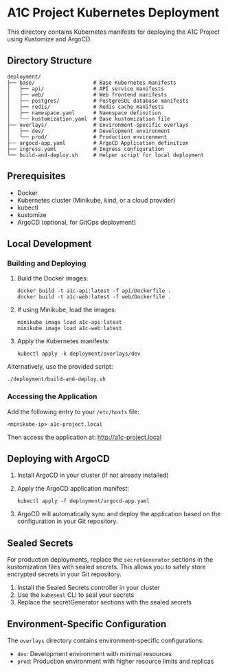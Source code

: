 # A1C Project Kubernetes Deployment

This directory contains Kubernetes manifests for deploying the A1C Project using Kustomize and ArgoCD.

## Directory Structure

```
deployment/
├── base/                   # Base Kubernetes manifests
│   ├── api/                # API service manifests
│   ├── web/                # Web frontend manifests
│   ├── postgres/           # PostgreSQL database manifests
│   ├── redis/              # Redis cache manifests
│   ├── namespace.yaml      # Namespace definition
│   └── kustomization.yaml  # Base kustomization file
├── overlays/               # Environment-specific overlays
│   ├── dev/                # Development environment
│   └── prod/               # Production environment
├── argocd-app.yaml         # ArgoCD Application definition
├── ingress.yaml            # Ingress configuration
└── build-and-deploy.sh     # Helper script for local deployment
```

## Prerequisites

- Docker
- Kubernetes cluster (Minikube, kind, or a cloud provider)
- kubectl
- kustomize
- ArgoCD (optional, for GitOps deployment)

## Local Development

### Building and Deploying

1. Build the Docker images:
   ```
   docker build -t a1c-api:latest -f api/Dockerfile .
   docker build -t a1c-web:latest -f web/Dockerfile .
   ```

2. If using Minikube, load the images:
   ```
   minikube image load a1c-api:latest
   minikube image load a1c-web:latest
   ```

3. Apply the Kubernetes manifests:
   ```
   kubectl apply -k deployment/overlays/dev
   ```

Alternatively, use the provided script:
```
./deployment/build-and-deploy.sh
```

### Accessing the Application

Add the following entry to your `/etc/hosts` file:
```
<minikube-ip> a1c-project.local
```

Then access the application at: http://a1c-project.local

## Deploying with ArgoCD

1. Install ArgoCD in your cluster (if not already installed)

2. Apply the ArgoCD application manifest:
   ```
   kubectl apply -f deployment/argocd-app.yaml
   ```

3. ArgoCD will automatically sync and deploy the application based on the configuration in your Git repository.

## Sealed Secrets

For production deployments, replace the `secretGenerator` sections in the kustomization files with sealed secrets. This allows you to safely store encrypted secrets in your Git repository.

1. Install the Sealed Secrets controller in your cluster
2. Use the `kubeseal` CLI to seal your secrets
3. Replace the secretGenerator sections with the sealed secrets

## Environment-Specific Configuration

The `overlays` directory contains environment-specific configurations:

- `dev`: Development environment with minimal resources
- `prod`: Production environment with higher resource limits and replicas
